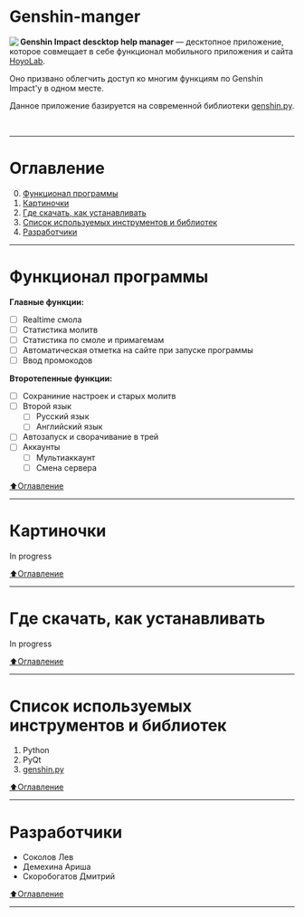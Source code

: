 # Genshin-manger
<img align="left" src="https://i.ibb.co/tPqsGCQ/2-1.png">

**Genshin Impact descktop help manager** — десктопное приложение, которое совмещает в себе функционал мобильного приложения и сайта [HoyoLab](https://www.hoyolab.com/home).

Оно призвано облегчить доступ ко многим функциям по Genshin Impact'у в одном месте.

Данное приложение базируется на современной библиотеки [genshin.py](https://github.com/thesadru/genshin.py/).

<br>

____
# Оглавление
0. [Функционал программы](#Функционал-программы)
1. [Картиночки](#Картиночки)
2. [Где скачать, как устанавливать](#Где-скачать,-как-устанавливать)
3. [Список используемых инструментов и библиотек](#Список-используемых-инструментов-и-библиотек)
4. [Разработчики](#Разработчики)

____
# Функционал программы
**Главные функции:**
- [ ] Realtime смола
- [ ] Статистика молитв
- [ ] Статистика по смоле и примагемам
- [ ] Автоматическая отметка на сайте при запуске программы
- [ ] Ввод промокодов

**Второтепенные функции:**
- [ ] Сохраниние настроек и старых молитв
- [ ] Второй язык
    - [ ] Русский язык
	- [ ] Английский язык
- [ ] Автозапуск и сворачивание в трей
- [ ] Аккаунты
    - [ ] Мультиаккаунт
	- [ ] Смена сервера
	
[:arrow_up:Оглавление](#Оглавление)
____
# Картиночки
In progress

[:arrow_up:Оглавление](#Оглавление)
____
# Где скачать, как устанавливать
In progress

[:arrow_up:Оглавление](#Оглавление)
____
# Список используемых инструментов и библиотек
1. Python
2. PyQt
3. [genshin.py](https://github.com/thesadru/genshin.py/)

[:arrow_up:Оглавление](#Оглавление)
____
# Разработчики
- Соколов Лев
- Демехина Ариша
- Скоробогатов Дмитрий

[:arrow_up:Оглавление](#Оглавление)
____